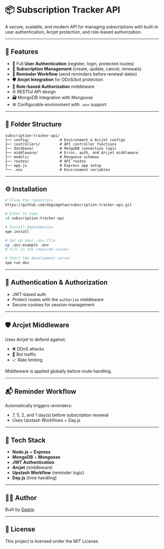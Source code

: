 # 📦 Subscription Tracker API

A secure, scalable, and modern API for managing subscriptions with built-in user authentication, Arcjet protection, and role-based authorization.

---

## 🚀 Features

- 🔐 Full **User Authentication** (register, login, protected routes)
- 🧾 **Subscription Management** (create, update, cancel, renewals)
- 🧠 **Reminder Workflow** (send reminders before renewal dates)
- 🛡️ **Arcjet Integration** for DDoS/bot protection
- 🧪 **Role-based Authorization** middleware
- 🌐 RESTful API design
- 🗃️ MongoDB integration with Mongoose
- ⚙️ Configurable environment with `.env` support

---

## 📁 Folder Structure

```
subscription-tracker-api/
├── config/              # Environment & Arcjet configs
├── controllers/         # API controller functions
├── database/            # MongoDB connection logic
├── middleware/          # Error, auth, and Arcjet middleware
├── models/              # Mongoose schemas
├── routes/              # API routes
├── app.js               # Express app setup
└── .env                 # Environment variables
```

---

## ⚙️ Installation

```bash
# Clone the repository
https://github.com/dagimgetaw/subscription-tracker-api.git

# Enter to repo
cd subscription-tracker-api

# Install dependencies
npm install

# Set up your .env file
cp .env.example .env
# Fill in the required values

# Start the development server
npm run dev
```

---

## 🔐 Authentication & Authorization

- JWT-based auth
- Protect routes with the `authorize` middleware
- Secure cookies for session management

---

## 🛡️ Arcjet Middleware

Uses Arcjet to defend against:
- ❌ DDoS attacks  
- 🤖 Bot traffic  
- 📈 Rate limiting  

Middleware is applied globally before route handling.

---

## 📬 Reminder Workflow

Automatically triggers reminders:
- 7, 5, 2, and 1 day(s) before subscription renewal
- Uses Upstash Workflows + Day.js

---

## 🧰 Tech Stack

- **Node.js** + **Express**
- **MongoDB** + **Mongoose**
- **JWT Authentication**
- **Arcjet** (middleware)
- **Upstash Workflow** (reminder logic)
- **Day.js** (time handling)

---

## 👨‍💻 Author

Built by [Dagim](https://github.com/dagimgetaw)

---

## 📝 License

This project is licensed under the MIT License.
